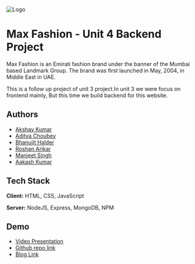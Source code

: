

![Logo](https://static.businessworld.in/article/article_large_image/1526969514_aabfKn_max.png)


# Max Fashion - Unit 4 Backend Project

Max Fashion is an Emirati fashion brand under the banner of the Mumbai based Landmark Group. The brand was first launched in May, 2004, in Middle East in UAE.

This is a follow up project of unit 3 project.In unit 3 we were focus on frontend mainly, But this time we build backend for this website.




## Authors

- [Akshay Kumar](https://github.com/Akshay-Singh-Rajput)
- [Aditya Choubey](https://github.com/Aadi0706)
- [Bhanujit Halder](https://github.com/Bhanujit)
- [Roshan Arikar ](https://github.com/roshanarikar)
- [Manjeet Singh](https://github.com/manjeetsingh100001)
- [Aakash Kumar](https://github.com/Aakashvani)



## Tech Stack

**Client:** HTML, CSS, JavaScript

**Server:** NodeJS, Express, MongoDB, NPM


## Demo

- [Video Presentation](https://drive.google.com/file/d/1yJRRwawuQnKej5v2OvwAiMqNUclnEVth/view?usp=sharing)
- [Github repo link](https://github.com/Aakashvani/MaxFashion-Backend)
- [Blog Link](https://github.com/Aakashvani)



